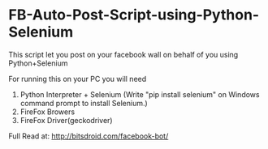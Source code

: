 # FB-Auto-Post-Script-using-Python-Selenium
This script let you post on your facebook wall on behalf of you using Python+Selenium

For running this on your PC you will need 
1. Python Interpreter + Selenium
(Write "pip install selenium" on Windows command prompt to install Selenium.)
2. FireFox Browers
3. FireFox Driver(geckodriver)
 
 
 Full Read at: http://bitsdroid.com/facebook-bot/
